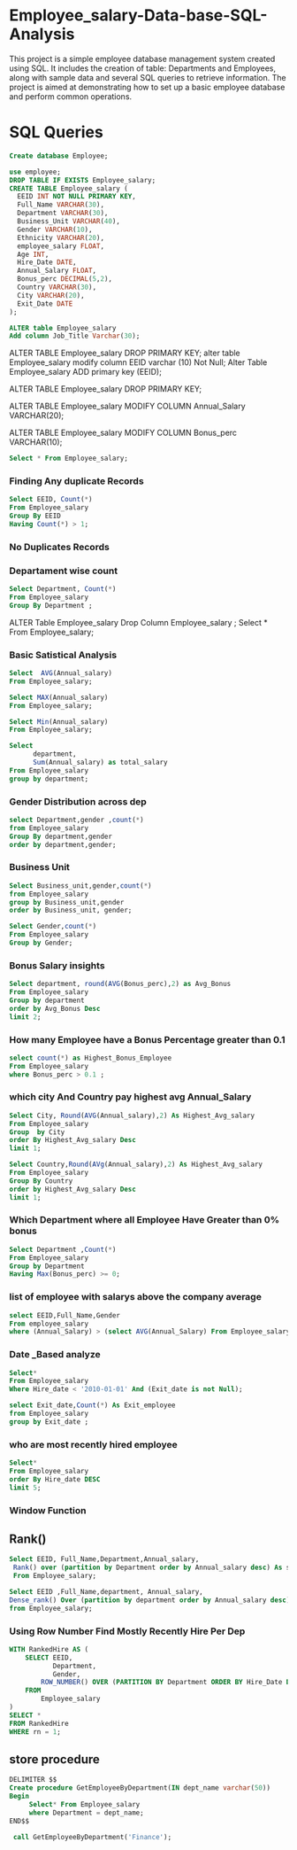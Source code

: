 # Employee_salary-Data-base-SQL-Analysis
This project is a simple employee database management system created using SQL. It includes the creation of table: Departments and Employees, along with sample data and several SQL queries to retrieve information. The project is aimed at demonstrating how to set up a basic employee database and perform common operations.

# SQL Queries
```sql
Create database Employee;

use employee;
DROP TABLE IF EXISTS Employee_salary;
CREATE TABLE Employee_salary (
  EEID INT NOT NULL PRIMARY KEY,
  Full_Name VARCHAR(30),
  Department VARCHAR(30),
  Business_Unit VARCHAR(40),
  Gender VARCHAR(10), 
  Ethnicity VARCHAR(20),
  employee_salary FLOAT,
  Age INT,
  Hire_Date DATE,
  Annual_Salary FLOAT,
  Bonus_perc DECIMAL(5,2),
  Country VARCHAR(30),
  City VARCHAR(20),
  Exit_Date DATE
);

```
```sql
ALTER table Employee_salary
Add column Job_Title Varchar(30);
```
ALTER TABLE Employee_salary
DROP PRIMARY KEY;
alter table Employee_salary
modify column EEID varchar (10) Not Null;
Alter Table Employee_salary
ADD primary key (EEID);

ALTER TABLE Employee_salary
DROP PRIMARY KEY;

ALTER TABLE Employee_salary
MODIFY COLUMN Annual_Salary VARCHAR(20);

ALTER TABLE Employee_salary
MODIFY COLUMN Bonus_perc VARCHAR(10);

```sql
Select * From Employee_salary;
```
###  Finding Any duplicate Records 
```sql
Select EEID, Count(*) 
From Employee_salary
Group By EEID
Having Count(*) > 1;
```
### No Duplicates Records 
### Departament wise count
```sql
Select Department, Count(*)
From Employee_salary
Group By Department ;
```
ALTER  Table Employee_salary
Drop Column Employee_salary ;
Select * From Employee_salary;

 ### Basic Satistical Analysis 
```sql
Select  AVG(Annual_salary)
From Employee_salary;
```
```sql
Select MAX(Annual_salary)
From Employee_salary;
```
```sql
Select Min(Annual_salary)
From Employee_salary;
```
```sql
Select 
      department,
      Sum(Annual_salary) as total_salary
From Employee_salary
group by department;
```
### Gender Distribution across dep 
```sql
select Department,gender ,count(*)
from Employee_salary 
Group By department,gender
order by department,gender;
```
### Business Unit
```sql
Select Business_unit,gender,count(*)
from Employee_salary
group by Business_unit,gender 
order by Business_unit, gender;
```
```sql
Select Gender,count(*)
From Employee_salary
Group by Gender;
```
### Bonus Salary insights 
```sql
Select department, round(AVG(Bonus_perc),2) as Avg_Bonus
From Employee_salary
Group by department
order by Avg_Bonus Desc
limit 2;
```
### How many Employee have a Bonus Percentage greater than 0.1
```sql
select count(*) as Highest_Bonus_Employee 
From Employee_salary 
where Bonus_perc > 0.1 ;
```
### which city And Country  pay highest avg Annual_Salary
```sql
Select City, Round(AVG(Annual_salary),2) As Highest_Avg_salary
From Employee_salary 
Group  by City 
order By Highest_Avg_salary Desc
limit 1; 
```
```sql
Select Country,Round(AVg(Annual_salary),2) As Highest_Avg_salary
From Employee_salary 
Group By Country 
order by Highest_Avg_salary Desc
limit 1;
```
### Which Department where all Employee Have Greater than  0% bonus 
```sql
Select Department ,Count(*)
From Employee_salary 
Group by Department
Having Max(Bonus_perc) >= 0;
```
### list of employee with salarys above the company average 
```sql
select EEID,Full_Name,Gender
From employee_salary
where (Annual_Salary) > (select AVG(Annual_Salary) From Employee_salary);
```

### Date _Based analyze
```sql
Select*
From Employee_salary
Where Hire_date < '2010-01-01' And (Exit_date is not Null);
```
```sql
select Exit_date,Count(*) As Exit_employee
from Employee_salary
group by Exit_date ;
```
###  who are most recently hired  employee 
```sql
Select* 
From Employee_salary
order By Hire_date DESC
limit 5;
```
### Window Function
## Rank()
```sql
Select EEID, Full_Name,Department,Annual_salary,
 Rank() over (partition by Department order by Annual_salary desc) As salary_rank
 From Employee_salary;
```
```sql
Select EEID ,Full_Name,department, Annual_salary,
Dense_rank() Over (partition by department order by Annual_salary desc) as Dense_salary_rnk
from Employee_salary;
```

### Using Row Number Find Mostly Recently Hire Per Dep
```sql
WITH RankedHire AS (
    SELECT EEID,
           Department,
           Gender,
        ROW_NUMBER() OVER (PARTITION BY Department ORDER BY Hire_Date DESC) AS rn
    FROM 
        Employee_salary
)
SELECT * 
FROM RankedHire 
WHERE rn = 1;

```

##  store procedure 
```sql
DELIMITER $$
Create procedure GetEmployeeByDepartment(IN dept_name varchar(50))
Begin 
     Select* From Employee_salary
     where Department = dept_name;
END$$

 call GetEmployeeByDepartment('Finance');
```
